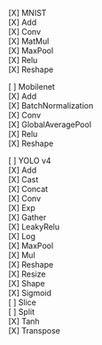 [X] MNIST  
[X] Add  
[X] Conv  
[X] MatMul  
[X] MaxPool  
[X] Relu  
[X] Reshape  

[ ] Mobilenet  
[X] Add  
[X] BatchNormalization  
[X] Conv  
[X] GlobalAveragePool  
[X] Relu  
[X] Reshape  

[ ] YOLO v4  
[X] Add  
[X] Cast  
[X] Concat  
[X] Conv  
[X] Exp  
[X] Gather  
[X] LeakyRelu  
[X] Log  
[X] MaxPool  
[X] Mul  
[X] Reshape  
[X] Resize  
[X] Shape  
[X] Sigmoid  
[ ] Slice  
[ ] Split  
[X] Tanh  
[X] Transpose  
